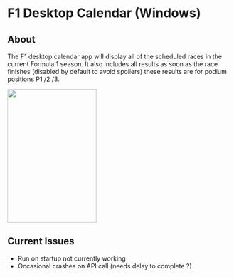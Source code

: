 # F1 Desktop Calendar (Windows)
## About
The F1 desktop calendar app will display all of the scheduled races in the current Formula 1 season. It also includes all results as soon as the race finishes (disabled by default to avoid spoilers) these results are for podium positions P1 /2 /3.


<img src="(https://user-images.githubusercontent.com/23617317/182554353-69acc95a-801f-4489-b65e-e514b2c1e4c0.png" width="200" height="300">

## Current Issues
- Run on startup not currently working
- Occasional crashes on API call (needs delay to complete ?)
